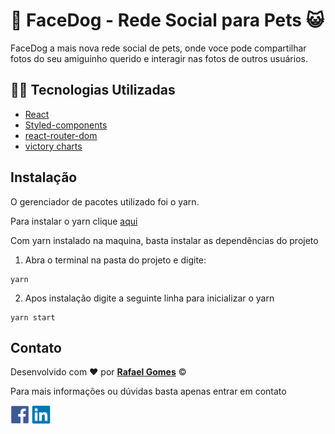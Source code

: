 # :dog: FaceDog - Rede Social para Pets :smiley_cat:

FaceDog a mais nova rede social de pets, onde voce pode compartilhar fotos do seu amiguinho querido e interagir nas fotos de outros usuários.

## :technologist: Tecnologias Utilizadas

- [React](https://reactjs.org/)
- [Styled-components](https://styled-components.com/)
- [react-router-dom](https://www.npmjs.com/package/react-router-dom/)
- [victory charts](https://formidable.com/open-source/victory/)

## Instalação

O gerenciador de pacotes utilizado foi o yarn.

Para instalar o yarn clique [aqui](https://classic.yarnpkg.com/en/docs/install)

Com yarn instalado na maquina, basta instalar as dependências do projeto

1. Abra o terminal na pasta do projeto e digite:

```
yarn
```

2. Apos instalação digite a seguinte linha para inicializar o yarn

```
yarn start
```

## Contato

Desenvolvido com :heart: por **[Rafael Gomes](https://www.linkedin.com/in/rafael-gomes-77ab23160/)** :copyright:

Para mais informações ou dúvidas basta apenas entrar em contato

<a href="https://www.facebook.com/rafael.gomes.961pl/"><img src="https://raw.githubusercontent.com/devicons/devicon/master/icons/facebook/facebook-original.svg" width="30" heigth="30" alt="Rafael-facebook"></a>
<a href="https://www.linkedin.com/in/rafael-gomes-77ab23160/"><img src="https://raw.githubusercontent.com/devicons/devicon/master/icons/linkedin/linkedin-original.svg" width="30" heigth="30" alt="Rafael-linkedn"></a>
